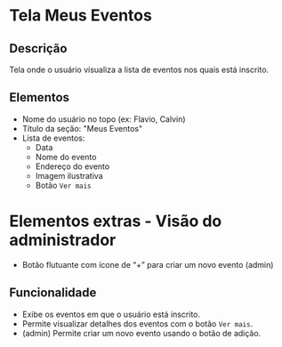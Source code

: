# Tela Meus Eventos

## Descrição

Tela onde o usuário visualiza a lista de eventos nos quais está inscrito.

## Elementos

- Nome do usuário no topo (ex: Flavio, Calvin)
- Título da seção: "Meus Eventos"
- Lista de eventos:
  - Data
  - Nome do evento
  - Endereço do evento
  - Imagem ilustrativa
  - Botão `Ver mais`

# Elementos extras - Visão do administrador

- Botão flutuante com ícone de “+” para criar um novo evento (admin)

## Funcionalidade

- Exibe os eventos em que o usuário está inscrito.
- Permite visualizar detalhes dos eventos com o botão `Ver mais`.
- (admin) Permite criar um novo evento usando o botão de adição.